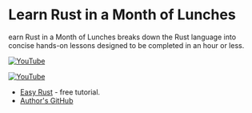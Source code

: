 #  Learn Rust in a Month of Lunches 
earn Rust in a Month of Lunches breaks down the Rust language into concise hands-on lessons designed to be completed in an hour or less. 


[![YouTube](https://img.youtube.com/vi/FHtvyhd57RY/0.jpg)](https://youtu.be/FHtvyhd57RY "Learn Rust in a Month of Lunches - First Chapter Summary")

[![YouTube](https://img.youtube.com/vi/6hAugelK4MY/0.jpg)](https://youtu.be/6hAugelK4MY "Manning Introduces: Learn Rust in a Month of Lunches")


- [Easy Rust](https://dhghomon.github.io/easy_rust/Chapter_0.html) - free tutorial.
- [Author's GitHub](https://github.com/Dhghomon)
